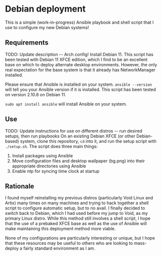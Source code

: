 # Debian deployment
This is a simple (work-in-progress) Ansible playbook and shell script that I use to configure my new Debian systems!

## Requirements
TODO: Update description -- Arch config!
Install Debian 11. This script has been tested with Debian 11 XFCE edition, which I find to be an excellent base on which to deploy alternate desktop environments. However, the only real expectation for the base system is that it already has NetworkManager installed. 

Please ensure that Ansible is installed on your system. 
`ansible --version` will tell you your Ansible version if it is installed. This script has been tested on version 2.10.8 on Debian 11. 

`sudo apt install ansible` will install Ansible on your system. 

## Use
TODO: Update instructions for use on different distros -- run desired setups, then run playbooks
On an existing Debian XFCE (or other Debian-based) system, clone this repository, `cd` into it, and run the setup script with `./setup.sh`. 
The script does three main things:
1. Install packages using Ansible
2. Move configuration files and desktop wallpaper (bg.png) into their appropriate directories using Ansible
3. Enable ntp for syncing time clock at startup

## Rationale
I found myself reinstalling my previous distros (particularly Void Linux and Artix) many times on many machines and trying to hack together a shell script to configure automatic setup, but to no avail. I finally decided to switch back to Debian, which I had used before my jump to Void, as my primary Linux distro. While this method still involves a shell script, I hope that the use of a prebaked XFCE base as well as the use of Ansible will make maintaining this deployment method more viable. 

None of my configurations are particularly interesting or unique, but I hope that these resources may be useful to others who are looking to mass-deploy a fairly standard environment as I am. 
